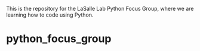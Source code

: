 
This is the repository for the LaSalle Lab Python Focus Group, where we are learning how to code using Python. 
# python_focus_group
